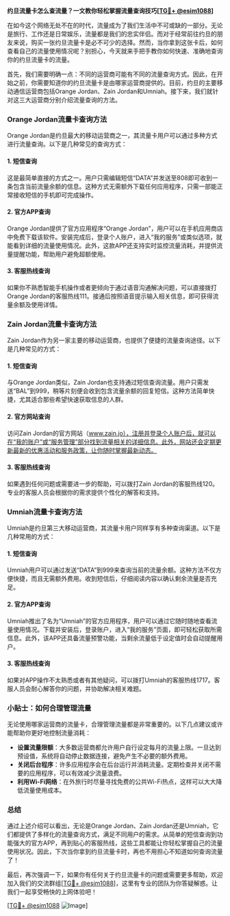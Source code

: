 **约旦流量卡怎么查流量？一文教你轻松掌握流量查询技巧[[TG💪+ @esim1088](https://t.me/s/esim1088)]**

在如今这个网络无处不在的时代，流量成为了我们生活中不可或缺的一部分。无论是旅行、工作还是日常娱乐，流量都是我们的忠实伴侣。而对于经常前往约旦的朋友来说，购买一张约旦流量卡是必不可少的选择。然而，当你拿到这张卡后，如何查看自己的流量使用情况呢？别担心，今天就来手把手教你如何快速、准确地查询你的约旦流量卡的流量。

首先，我们需要明确一点：不同的运营商可能有不同的流量查询方式。因此，在开始之前，你需要知道你的约旦流量卡是由哪家运营商提供的。目前，约旦的主要移动通信运营商包括Orange Jordan、Zain Jordan和Umniah。接下来，我们就针对这三大运营商分别介绍流量查询的方法。

### **Orange Jordan流量卡查询方法**

Orange Jordan是约旦最大的移动运营商之一，其流量卡用户可以通过多种方式进行流量查询。以下是几种常见的查询方式：

#### **1. 短信查询**
这是最简单直接的方式之一。用户只需编辑短信“DATA”并发送至808即可收到一条包含当前流量余额的信息。这种方式无需额外下载任何应用程序，只需一部能正常接收短信的手机即可完成操作。

#### **2. 官方APP查询**
Orange Jordan提供了官方应用程序“Orange Jordan”，用户可以在手机应用商店中免费下载该软件。安装完成后，登录个人账户，进入“我的服务”或类似选项，就能看到详细的流量使用情况。此外，这款APP还支持实时监控流量消耗，并提供流量提醒功能，帮助用户避免超额使用。

#### **3. 客服热线查询**
如果你不熟悉智能手机操作或者更倾向于通过语音沟通解决问题，可以直接拨打Orange Jordan的客服热线111。接通后按照语音提示输入相关信息，即可获得流量余额及使用详情。

### **Zain Jordan流量卡查询方法**

Zain Jordan作为另一家主要的移动运营商，也提供了便捷的流量查询途径。以下是几种常见的方式：

#### **1. 短信查询**
与Orange Jordan类似，Zain Jordan也支持通过短信查询流量。用户只需发送“BAL”到999，稍等片刻便会收到包含流量余额的回复短信。这种方法简单快捷，尤其适合那些希望快速获取信息的人群。

#### **2. 官方网站查询**
访问Zain Jordan的官方网站（www.zain.jo），注册并登录个人账户后，就可以在“我的账户”或“服务管理”部分找到流量相关的详细信息。此外，网站还会定期更新最新的优惠活动和服务政策，让你随时掌握最新动态。

#### **3. 客服热线查询**
如果遇到任何问题或需要进一步的帮助，可以拨打Zain Jordan的客服热线120。专业的客服人员会根据你的需求提供个性化的解答和支持。

### **Umniah流量卡查询方法**

Umniah是约旦第三大移动运营商，其流量卡用户同样享有多种查询渠道。以下是几种常用的方式：

#### **1. 短信查询**
Umniah用户可以通过发送“DATA”到999来查询当前的流量余额。这种方法不仅方便快捷，而且无需额外费用。收到短信后，仔细阅读内容以确认剩余流量是否充足。

#### **2. 官方APP查询**
Umniah推出了名为“Umniah”的官方应用程序，用户可以通过它随时随地查看流量使用情况。下载并安装后，登录账户，进入“我的服务”页面，即可轻松获取所需信息。此外，该APP还具备流量预警功能，当剩余流量低于设定值时会自动提醒用户。

#### **3. 客服热线查询**
如果对APP操作不太熟悉或者有其他疑问，可以拨打Umniah的客服热线1717。客服人员会耐心解答你的问题，并协助解决相关难题。

### **小贴士：如何合理管理流量**

无论使用哪家运营商的流量卡，合理管理流量都是非常重要的。以下几点建议或许能帮助你更好地控制流量消耗：

- **设置流量限额**：大多数运营商都允许用户自行设定每月的流量上限。一旦达到预设值，系统将自动停止数据连接，避免产生不必要的额外费用。
- **关闭后台程序**：许多应用程序会在后台运行并消耗流量。定期检查并关闭不需要的应用程序，可以有效减少流量浪费。
- **利用Wi-Fi网络**：在外旅行时尽量寻找免费的公共Wi-Fi热点，这样可以大大降低流量使用成本。

### **总结**

通过上述介绍可以看出，无论是Orange Jordan、Zain Jordan还是Umniah，它们都提供了多样化的流量查询方式，满足不同用户的需求。从简单的短信查询到功能强大的官方APP，再到贴心的客服热线，这些工具都能让你轻松掌握自己的流量使用状况。因此，下次当你拿到约旦流量卡时，再也不用担心不知道如何查询流量了！

最后，再次强调一下，如果你有任何关于约旦流量卡的问题或需要更多帮助，欢迎加入我们的交流群组[[TG💪+ @esim1088](https://t.me/s/esim1088)]，这里有专业的团队为你答疑解惑。让我们一起享受畅快的上网体验吧！

[[TG💪+ @esim1088](https://t.me/s/esim1088) ![Image](https://i.postimg.cc/4NQfJmqS/Snipaste-2025-05-13-00-14-12.png)]